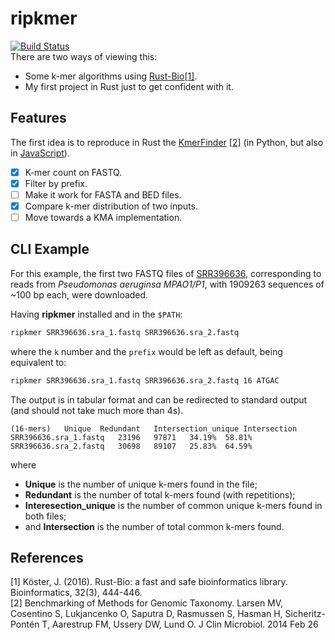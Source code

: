 # ripkmer
[![Build Status](https://travis-ci.com/carrascomj/ripkmer.svg?branch=master)](https://travis-ci.com/carrascomj/ripkmer)  
There are two ways of viewing this:

- Some k-mer algorithms using [Rust-Bio](https://github.com/rust-bio/rust-bio/)[[1]](#amin2019).
- My first project in Rust just to get confident with it.

## Features
The first idea is to reproduce in Rust the [KmerFinder](https://bitbucket.org/genomicepidemiology/kmerfinder/src/master/) [[2]](#amin2019)
(in Python, but also in [JavaScript](https://github.com/yosoyubik/kmerfinderjs-docker)).

* [x] K-mer count on FASTQ.
* [x] Filter by prefix.
* [ ] Make it work for FASTA and BED files.
* [x] Compare k-mer distribution of two inputs.
* [ ] Move towards a KMA implementation.

## CLI Example
For this example, the first two FASTQ files of 
[SRR396636](https://trace.ncbi.nlm.nih.gov/Traces/sra/?run=SRR396636), corresponding
to reads from _Pseudomonas aeruginsa MPAO1/P1_, with 1909263 sequences of ~100 bp each, were downloaded.

Having **ripkmer** installed and in the `$PATH`:
```bash
ripkmer SRR396636.sra_1.fastq SRR396636.sra_2.fastq
```
where the `k` number and the `prefix` would be left as default, being equivalent
to:
```bash
ripkmer SRR396636.sra_1.fastq SRR396636.sra_2.fastq 16 ATGAC
```


The output is in tabular format and can be redirected to standard output (and should not take much more than 4s).

    (16-mers)	Unique	Redundant	Intersection_unique	Intersection
    SRR396636.sra_1.fastq	23196	97871	34.19%	58.81%
    SRR396636.sra_2.fastq	30698	89107	25.83%	64.59%

where
- **Unique** is the number of unique k-mers found in the file;
- **Redundant** is the number of total k-mers found (with repetitions);
- **Interesection_unique** is the number of common unique k-mers found in both files;
- and **Intersection** is the number of total common k-mers found.

## References

[<a name="koster2016">1</a>] Köster, J. (2016). Rust-Bio: a fast and safe bioinformatics library. Bioinformatics, 32(3), 444-446.  
[<a name="kmerfinder2014">2</a>] Benchmarking of Methods for Genomic Taxonomy. Larsen MV, Cosentino S, Lukjancenko O, Saputra D, Rasmussen S, Hasman H, Sicheritz-Pontén T, Aarestrup FM, Ussery DW, Lund O. J Clin Microbiol. 2014 Feb 26
